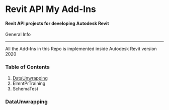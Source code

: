 # Revit API My Add-Ins
#### Revit API projects for developing Autodesk Revit 
<a name="general-info"></a>
General Info
****
All the Add-Ins in this Repo is implemented inside Autodesk Revit version 2020
### Table of Contents 
1. [DataUnwrapping](#dataunwrapping)
2. ElmntPrTraining
3. SchemaTest

### DataUnwrapping
